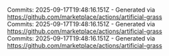 Commits: 2025-09-17T19:48:16.151Z - Generated via https://github.com/marketplace/actions/artificial-grass
<br>
Commits: 2025-09-17T19:48:16.151Z - Generated via https://github.com/marketplace/actions/artificial-grass
<br>
Commits: 2025-09-17T19:48:16.151Z - Generated via https://github.com/marketplace/actions/artificial-grass
<br>
